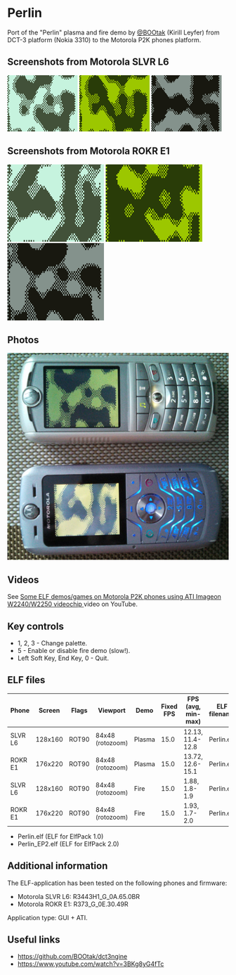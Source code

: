 Perlin
======

Port of the "Perlin" plasma and fire demo by [@BOOtak](https://github.com/BOOtak) (Kirill Leyfer) from DCT-3 platform (Nokia 3310) to the Motorola P2K phones platform.

## Screenshots from Motorola SLVR L6

![Screenshot of Perlin from Motorola L6 1](../images/Screenshot_Perlin_L6_1.png) ![Screenshot of Perlin from Motorola L6 2](../images/Screenshot_Perlin_L6_2.png) ![Screenshot of Perlin from Motorola L6 3](../images/Screenshot_Perlin_L6_3.png)

## Screenshots from Motorola ROKR E1

![Screenshot of Perlin from Motorola E1 1](../images/Screenshot_Perlin_E1_1.png) ![Screenshot of Perlin from Motorola E1 2](../images/Screenshot_Perlin_E1_2.png) ![Screenshot of Perlin from Motorola E1 3](../images/Screenshot_Perlin_E1_3.png)

## Photos

![Photo of Perlin on Motorola L6 and Motorola E1 1](../images/Photo_Perlin_L6_E1_1.jpg)

## Videos

See [Some ELF demos/games on Motorola P2K phones using ATI Imageon W2240/W2250 videochip
](https://www.youtube.com/watch?v=DsYLWXPgmsU&t=110s) video on YouTube.

## Key controls

* 1, 2, 3 - Change palette.
* 5 - Enable or disable fire demo (slow!).
* Left Soft Key, End Key, 0 - Quit.

## ELF files

| Phone   | Screen  | Flags | Viewport            | Demo   | Fixed FPS  | FPS (avg, min-max) | ELF filename |
| ---     | ---     | ---   | ---                 | ---    | ---        | ---                |---           |
| SLVR L6 | 128x160 | ROT90 | 84x48 (rotozoom)    | Plasma | 15.0       | 12.13, 11.4-12.8   | Perlin.elf   |
| ROKR E1 | 176x220 | ROT90 | 84x48 (rotozoom)    | Plasma | 15.0       | 13.72, 12.6-15.1   | Perlin.elf   |
| SLVR L6 | 128x160 | ROT90 | 84x48 (rotozoom)    | Fire   | 15.0       | 1.88, 1.8-1.9      | Perlin.elf   |
| ROKR E1 | 176x220 | ROT90 | 84x48 (rotozoom)    | Fire   | 15.0       | 1.93, 1.7-2.0      | Perlin.elf   |

* Perlin.elf (ELF for ElfPack 1.0)
* Perlin_EP2.elf (ELF for ElfPack 2.0)

## Additional information

The ELF-application has been tested on the following phones and firmware:

* Motorola SLVR L6: R3443H1_G_0A.65.0BR
* Motorola ROKR E1: R373_G_0E.30.49R

Application type: GUI + ATI.

## Useful links

* https://github.com/BOOtak/dct3ngine
* https://www.youtube.com/watch?v=3BKg8yG4fTc
